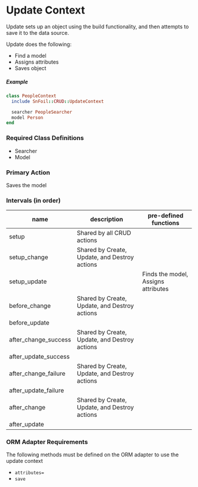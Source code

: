 # Update Context

Update sets up an object using the build functionality, and then attempts to save it to the data source.

Update does the following:

- Find a model
- Assigns attributes
- Saves object

##### Example

```ruby
class PeopleContext
  include SnFoil::CRUD::UpdateContext

  searcher PeopleSearcher
  model Person
end
```

### Required Class Definitions

- Searcher
- Model

### Primary Action
Saves the model

### Intervals (in order)

<table>
  <thead>
    <th>name</th>
    <th>description</th>
    <th>pre-defined functions</th>
  </thead>

  <tbody>
    <tr>
      <td>setup</td>
      <td>Shared by all CRUD actions</td>
      <td></td>
    </tr>
    <tr>
      <td>setup_change</td>
      <td>Shared by Create, Update, and Destroy actions</td>
      <td></td>
    </tr>
    <tr>
      <td>setup_update</td>
      <td></td>
      <td>
        Finds the model, Assigns attributes
      </td>
    </tr>
    <tr>
      <td>before_change</td>
      <td>Shared by Create, Update, and Destroy actions</td>
      <td></td>
    </tr>
    <tr>
      <td>before_update</td>
      <td></td>
      <td></td>
    </tr>
    <tr>
      <td>after_change_success</td>
      <td>Shared by Create, Update, and Destroy actions</td>
      <td></td>
    </tr>
    <tr>
      <td>after_update_success</td>
      <td></td>
      <td></td>
    </tr>
    <tr>
      <td>after_change_failure</td>
      <td>Shared by Create, Update, and Destroy actions</td>
      <td></td>
    </tr>
    <tr>
      <td>after_update_failure</td>
      <td></td>
      <td></td>
    </tr>
    <tr>
      <td>after_change</td>
      <td>Shared by Create, Update, and Destroy actions</td>
      <td></td>
    </tr>
    <tr>
      <td>after_update</td>
      <td></td>
      <td></td>
    </tr>
  </tbody>
</table>

### ORM Adapter Requirements

The following methods must be defined on the ORM adapter to use the update context

- `attributes=`
- `save`
